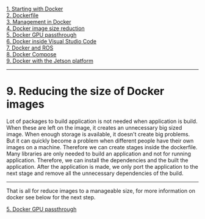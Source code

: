 
[1. Starting with Docker](docker_starting.md)  
[2. Dockerfile](docker_dockerfile.md)  
[3. Management in Docker](docker_management.md)  
[4. Docker image size reduction](docker_sizereduction.md)  
[5. Docker GPU passthrough](docker_gpu_passthrough.md)  
[6. Docker inside Visual Studio Code](docker_vscode.md)  
[7. Docker and ROS](docker_ros.md)  
[8. Docker Compose](docker_compose.md)  
[9. Docker with the Jetson platform](docker_jetson.md) 

___

# 9. Reducing the size of Docker images

Lot of packages to build application is not needed when application is build. When these are left on the image, it creates an unnecessary big sized image. When enough storage is available, it doesn't create big problems. But it can quickly become a problem when different people have their own images on a machine. Therefore we can create stages inside the dockerfile. Many libraries are only needed to build an application and not for running application. Therefore, we can install the dependencies and the built the application. After the application is made, we only port the application to the next stage and remove all the unnecessary dependencies of the build. 





















___

That is all for reduce images to a manageable size, for more information on docker see below for the next step.
 
[5. Docker GPU passthrough](docker_gpu_passthrough.md)  


















